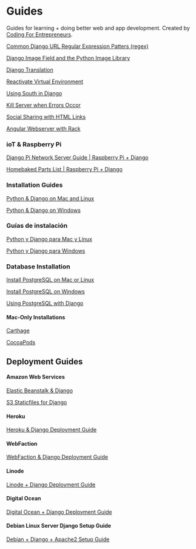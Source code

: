 Guides
======

Guides for learning + doing better web and app development. Created by [Coding For Entrepreneurs](http://joincfe.com).

[Common Django URL Regular Expression Patters (regex)](./all/common_url_regex.md)

[Django Image Field and the Python Image Library](./all/imagefield_and_pillow.md)

[Django Translation](./all/Django_Translation.md)

[Reactivate Virtual Environment](./all/reactivate_virtualenv.md)

[Using South in Django](./all/using_south_in_django.md)

[Kill Server when Errors Occor](./all/kill_server.md)

[Social Sharing with HTML Links](./all/social_share_links.md)

[Angular Webserver with Rack](./all/angular_webserver.md)


### ioT & Raspberry Pi

[Django Pi Network Server Guide | Raspberry Pi + Django](./all/DjangoPiNetworkServerGuide.md)

[Homebaked Parts List | Raspberry Pi + Django](./all/HomebakedPartsList.md)


### Installation Guides


[Python & Django on Mac and Linux](./all/install_django_mac_linux.md)

[Python & Django on Windows](./all/install_django_windows.md)


### Guías de instalación

[Python y Django para Mac y Linux](./es/instalacion_python_y_django_mac_osx_and_linux.md)

[Python y Django para Windows](./es/instalacion_python_y_django_windows.md)



### Database Installation

[Install PostgreSQL on Mac or Linux](./all/install_postgresql_mac_&_linux.md)

[Install PostgreSQL on Windows ](./all/install_postgresql_windows.md)

[Using PostgreSQL with Django](./all/postgresql_and_django.md)

#### Mac-Only Installations

[Carthage](./all/install_carthage.md)

[CocoaPods](./all/install_cocoapods.md)




## Deployment Guides

#### Amazon Web Services
[Elastic Beanstalk & Django](./all/elastic_beanstalk_django.md)

[S3 Staticfiles for Django](./all/s3_staticfiles_django.md)

#### Heroku
[Heroku & Django Deployment Guide](./all/Heroku_Django_Deployment_Guide.md)

#### WebFaction
[WebFaction & Django Deployment Guide](./all/Webfaction_Django_Deployment_Guide.md)

#### Linode
[Linode + Django Deployment Guide](./all/LinodeDjangoDeploymentGuide.md)

#### Digital Ocean
[Digital Ocean + Django Deployment Guide](./all/Digital_Ocean_Django_Deployment_Guide.md)

#### Debian Linux Server Django Setup Guide
[Debian + Django + Apache2 Setup Guide](./all/Debian_Install_Django_Apache2.md)


